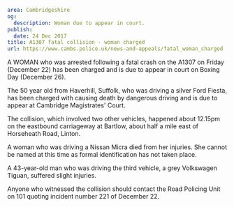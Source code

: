 ```yaml
area: Cambridgeshire
og:
  description: Woman due to appear in court.
publish:
  date: 24 Dec 2017
title: A1307 fatal collision - woman charged
url: https://www.cambs.police.uk/news-and-appeals/fatal_woman_charged
```

A WOMAN who was arrested following a fatal crash on the A1307 on Friday (December 22) has been charged and is due to appear in court on Boxing Day (December 26).

The 50 year old from Haverhill, Suffolk, who was driving a silver Ford Fiesta, has been charged with causing death by dangerous driving and is due to appear at Cambridge Magistrates' Court.

The collision, which involved two other vehicles, happened about 12.15pm on the eastbound carriageway at Bartlow, about half a mile east of Horseheath Road, Linton.

A woman who was driving a Nissan Micra died from her injuries. She cannot be named at this time as formal identification has not taken place.

A 43-year-old man who was driving the third vehicle, a grey Volkswagen Tiguan, suffered slight injuries.

Anyone who witnessed the collision should contact the Road Policing Unit on 101 quoting incident number 221 of December 22.
